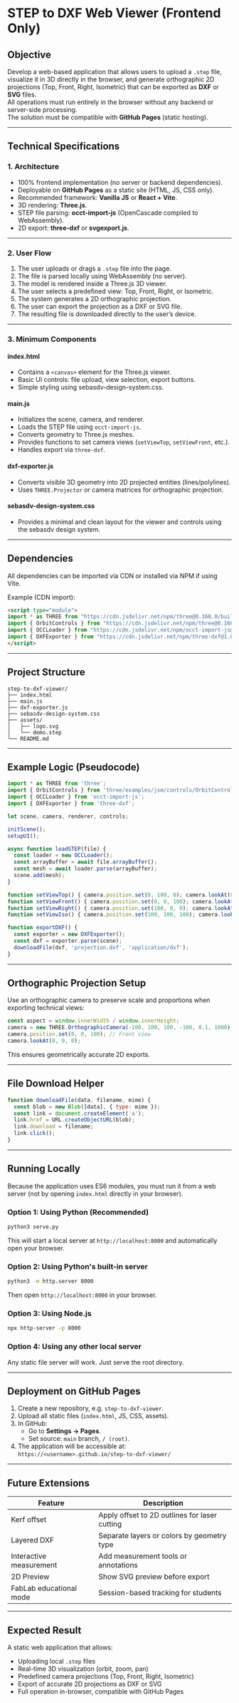 # STEP to DXF Web Viewer (Frontend Only)

## Objective

Develop a web-based application that allows users to upload a `.step` file, visualize it in 3D directly in the browser, and generate orthographic 2D projections (Top, Front, Right, Isometric) that can be exported as **DXF** or **SVG** files.  
All operations must run entirely in the browser without any backend or server-side processing.  
The solution must be compatible with **GitHub Pages** (static hosting).

---

## Technical Specifications

### 1. Architecture

- 100% frontend implementation (no server or backend dependencies).  
- Deployable on **GitHub Pages** as a static site (HTML, JS, CSS only).  
- Recommended framework: **Vanilla JS** or **React + Vite**.  
- 3D rendering: **Three.js**.  
- STEP file parsing: **occt-import-js** (OpenCascade compiled to WebAssembly).  
- 2D export: **three-dxf** or **svgexport.js**.  

---

### 2. User Flow

1. The user uploads or drags a `.step` file into the page.  
2. The file is parsed locally using WebAssembly (no server).  
3. The model is rendered inside a Three.js 3D viewer.  
4. The user selects a predefined view: Top, Front, Right, or Isometric.  
5. The system generates a 2D orthographic projection.  
6. The user can export the projection as a DXF or SVG file.  
7. The resulting file is downloaded directly to the user’s device.

---

### 3. Minimum Components

#### index.html
- Contains a `<canvas>` element for the Three.js viewer.  
- Basic UI controls: file upload, view selection, export buttons.  
- Simple styling using sebasdv-design-system.css.

#### main.js
- Initializes the scene, camera, and renderer.  
- Loads the STEP file using `occt-import-js`.  
- Converts geometry to Three.js meshes.  
- Provides functions to set camera views (`setViewTop`, `setViewFront`, etc.).  
- Handles export via `three-dxf`.

#### dxf-exporter.js
- Converts visible 3D geometry into 2D projected entities (lines/polylines).  
- Uses `THREE.Projector` or camera matrices for orthographic projection.

#### sebasdv-design-system.css
- Provides a minimal and clean layout for the viewer and controls using the sebasdv design system.

---

## Dependencies

All dependencies can be imported via CDN or installed via NPM if using Vite.

Example (CDN import):

```html
<script type="module">
import * as THREE from "https://cdn.jsdelivr.net/npm/three@0.160.0/build/three.module.js";
import { OrbitControls } from "https://cdn.jsdelivr.net/npm/three@0.160.0/examples/jsm/controls/OrbitControls.js";
import { OCCLoader } from "https://cdn.jsdelivr.net/npm/occt-import-js@1.0.0/dist/occt-import.module.js";
import { DXFExporter } from "https://cdn.jsdelivr.net/npm/three-dxf@1.0.0/dist/three-dxf.module.js";
</script>
```

---

## Project Structure

```
step-to-dxf-viewer/
├── index.html
├── main.js
├── dxf-exporter.js
├── sebasdv-design-system.css
├── assets/
│   ├── logo.svg
│   └── demo.step
└── README.md
```

---

## Example Logic (Pseudocode)

```js
import * as THREE from 'three';
import { OrbitControls } from 'three/examples/jsm/controls/OrbitControls.js';
import { OCCLoader } from 'occt-import-js';
import { DXFExporter } from 'three-dxf';

let scene, camera, renderer, controls;

initScene();
setupUI();

async function loadSTEP(file) {
  const loader = new OCCLoader();
  const arrayBuffer = await file.arrayBuffer();
  const mesh = await loader.parse(arrayBuffer);
  scene.add(mesh);
}

function setViewTop() { camera.position.set(0, 100, 0); camera.lookAt(0, 0, 0); }
function setViewFront() { camera.position.set(0, 0, 100); camera.lookAt(0, 0, 0); }
function setViewRight() { camera.position.set(100, 0, 0); camera.lookAt(0, 0, 0); }
function setViewIso() { camera.position.set(100, 100, 100); camera.lookAt(0, 0, 0); }

function exportDXF() {
  const exporter = new DXFExporter();
  const dxf = exporter.parse(scene);
  downloadFile(dxf, 'projection.dxf', 'application/dxf');
}
```

---

## Orthographic Projection Setup

Use an orthographic camera to preserve scale and proportions when exporting technical views:

```js
const aspect = window.innerWidth / window.innerHeight;
camera = new THREE.OrthographicCamera(-100, 100, 100, -100, 0.1, 1000);
camera.position.set(0, 0, 100); // Front view
camera.lookAt(0, 0, 0);
```

This ensures geometrically accurate 2D exports.

---

## File Download Helper

```js
function downloadFile(data, filename, mime) {
  const blob = new Blob([data], { type: mime });
  const link = document.createElement('a');
  link.href = URL.createObjectURL(blob);
  link.download = filename;
  link.click();
}
```

---

## Running Locally

Because the application uses ES6 modules, you must run it from a web server (not by opening `index.html` directly in your browser).

### Option 1: Using Python (Recommended)

```bash
python3 serve.py
```

This will start a local server at `http://localhost:8000` and automatically open your browser.

### Option 2: Using Python's built-in server

```bash
python3 -m http.server 8000
```

Then open `http://localhost:8000` in your browser.

### Option 3: Using Node.js

```bash
npx http-server -p 8000
```

### Option 4: Using any other local server

Any static file server will work. Just serve the root directory.

---

## Deployment on GitHub Pages

1. Create a new repository, e.g. `step-to-dxf-viewer`.  
2. Upload all static files (`index.html`, JS, CSS, assets).  
3. In GitHub:
   - Go to **Settings → Pages**.  
   - Set source: `main` branch, `/ (root)`.  
4. The application will be accessible at:  
   `https://<username>.github.io/step-to-dxf-viewer/`

---

## Future Extensions

| Feature | Description |
|----------|--------------|
| Kerf offset | Apply offset to 2D outlines for laser cutting |
| Layered DXF | Separate layers or colors by geometry type |
| Interactive measurement | Add measurement tools or annotations |
| 2D Preview | Show SVG preview before export |
| FabLab educational mode | Session-based tracking for students |

---

## Expected Result

A static web application that allows:
- Uploading local `.step` files  
- Real-time 3D visualization (orbit, zoom, pan)  
- Predefined camera projections (Top, Front, Right, Isometric)  
- Export of accurate 2D projections as DXF or SVG  
- Full operation in-browser, compatible with GitHub Pages
